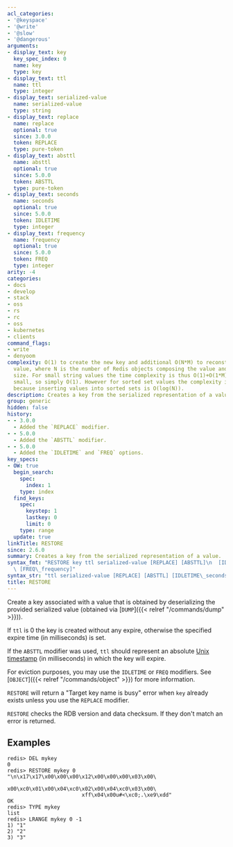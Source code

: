 ```yaml
---
acl_categories:
- '@keyspace'
- '@write'
- '@slow'
- '@dangerous'
arguments:
- display_text: key
  key_spec_index: 0
  name: key
  type: key
- display_text: ttl
  name: ttl
  type: integer
- display_text: serialized-value
  name: serialized-value
  type: string
- display_text: replace
  name: replace
  optional: true
  since: 3.0.0
  token: REPLACE
  type: pure-token
- display_text: absttl
  name: absttl
  optional: true
  since: 5.0.0
  token: ABSTTL
  type: pure-token
- display_text: seconds
  name: seconds
  optional: true
  since: 5.0.0
  token: IDLETIME
  type: integer
- display_text: frequency
  name: frequency
  optional: true
  since: 5.0.0
  token: FREQ
  type: integer
arity: -4
categories:
- docs
- develop
- stack
- oss
- rs
- rc
- oss
- kubernetes
- clients
command_flags:
- write
- denyoom
complexity: O(1) to create the new key and additional O(N*M) to reconstruct the serialized
  value, where N is the number of Redis objects composing the value and M their average
  size. For small string values the time complexity is thus O(1)+O(1*M) where M is
  small, so simply O(1). However for sorted set values the complexity is O(N*M*log(N))
  because inserting values into sorted sets is O(log(N)).
description: Creates a key from the serialized representation of a value.
group: generic
hidden: false
history:
- - 3.0.0
  - Added the `REPLACE` modifier.
- - 5.0.0
  - Added the `ABSTTL` modifier.
- - 5.0.0
  - Added the `IDLETIME` and `FREQ` options.
key_specs:
- OW: true
  begin_search:
    spec:
      index: 1
    type: index
  find_keys:
    spec:
      keystep: 1
      lastkey: 0
      limit: 0
    type: range
  update: true
linkTitle: RESTORE
since: 2.6.0
summary: Creates a key from the serialized representation of a value.
syntax_fmt: "RESTORE key ttl serialized-value [REPLACE] [ABSTTL]\n  [IDLETIME\_seconds]\
  \ [FREQ\_frequency]"
syntax_str: "ttl serialized-value [REPLACE] [ABSTTL] [IDLETIME\_seconds] [FREQ\_frequency]"
title: RESTORE
---
```

Create a key associated with a value that is obtained by deserializing the
provided serialized value (obtained via [`DUMP`]({{< relref "/commands/dump" >}})).

If `ttl` is 0 the key is created without any expire, otherwise the specified
expire time (in milliseconds) is set.

If the `ABSTTL` modifier was used, `ttl` should represent an absolute
[Unix timestamp][hewowu] (in milliseconds) in which the key will expire.

[hewowu]: http://en.wikipedia.org/wiki/Unix_time

For eviction purposes, you may use the `IDLETIME` or `FREQ` modifiers. See
[`OBJECT`]({{< relref "/commands/object" >}}) for more information.

`RESTORE` will return a "Target key name is busy" error when `key` already
exists unless you use the `REPLACE` modifier.

`RESTORE` checks the RDB version and data checksum.
If they don't match an error is returned.

## Examples

```
redis> DEL mykey
0
redis> RESTORE mykey 0 "\n\x17\x17\x00\x00\x00\x12\x00\x00\x00\x03\x00\
                        x00\xc0\x01\x00\x04\xc0\x02\x00\x04\xc0\x03\x00\
                        xff\x04\x00u#<\xc0;.\xe9\xdd"
OK
redis> TYPE mykey
list
redis> LRANGE mykey 0 -1
1) "1"
2) "2"
3) "3"
```
